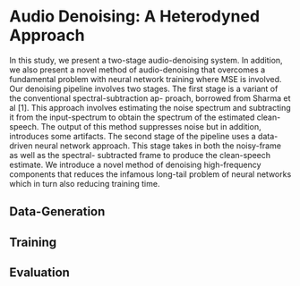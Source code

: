 # Audio Denoising: A Heterodyned Approach
In this study, we present a two-stage audio-denoising system. In addition, we also present a novel method of audio-denoising that overcomes a fundamental problem with neural network training where MSE is involved. Our denoising pipeline involves two stages. The first stage is a variant of the conventional spectral-subtraction ap- proach, borrowed from Sharma et al [1]. This approach involves estimating the noise spectrum and subtracting it from the input-spectrum to obtain the spectrum of the estimated clean-speech. The output of this method suppresses noise but in addition, introduces some artifacts. The second stage of the pipeline uses a data-driven neural network approach. This stage takes in both the noisy-frame as well as the spectral- subtracted frame to produce the clean-speech estimate. We introduce a novel method of denoising high-frequency components that reduces the infamous long-tail problem of neural networks which in turn also reducing training time.

## Data-Generation

## Training

## Evaluation

